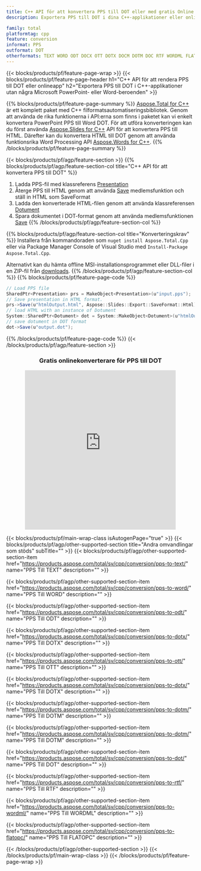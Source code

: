 ```yaml
---
title: C++ API för att konvertera PPS till DOT eller med gratis Online Converter
description: Exportera PPS till DOT i dina C++-applikationer eller online. Testa gratis POT till CSV online-omvandlare snabbt innan du integrerar koden.

family: total
platformtag: cpp
feature: conversion
informat: PPS
outformat: DOT
otherformats: TEXT WORD ODT DOCX OTT DOTX DOCM DOTM DOC RTF WORDML FLATOPC
---
```

{{< blocks/products/pf/feature-page-wrap >}}
{{< blocks/products/pf/feature-page-header h1="C++ API för att rendera PPS till DOT eller onlineapp" h2="Exportera PPS till DOT i C++-applikationer utan några Microsoft PowerPoint- eller Word-beroenden" >}}

{{% blocks/products/pf/feature-page-summary %}}
[Aspose.Total for C++](https://products.aspose.com/total/cpp/) är ett komplett paket med C++ filformatsautomatiseringsbibliotek. Genom att använda de rika funktionerna i API:erna som finns i paketet kan vi enkelt konvertera PowerPoint PPS till Word DOT. För att utföra konverteringen kan du först använda [Aspose.Slides for C++](https://products.aspose.com/slides/cpp/) API för att konvertera PPS till HTML. Därefter kan du konvertera HTML till DOT genom att använda funktionsrika Word Processing API [Aspose.Words for C++](https://products.aspose.com/words/cpp/). 
{{% /blocks/products/pf/feature-page-summary  %}}

{{< blocks/products/pf/agp/feature-section >}}
{{% blocks/products/pf/agp/feature-section-col title="C++ API för att konvertera PPS till DOT" %}}
1. Ladda PPS-fil med klassreferens [Presentation](https://reference.aspose.com/slides/cpp/class/aspose.slides.presentation)
2. Återge PPS till HTML genom att använda [Save](https://reference.aspose.com/slides/cpp/class/aspose.slides.presentation#afcd59ec697bf05c10f78c3869de2ec9e) medlemsfunktion och ställ in HTML som SaveFormat
3. Ladda den konverterade HTML-filen genom att använda klassreferensen [Dotument](https://reference.aspose.com/words/cpp/class/aspose.words.dotument)
4. Spara dokumentet i DOT-format genom att använda medlemsfunktionen [Save](https://reference.aspose.com/words/cpp/class/aspose.words.dotument#save_string)
{{% /blocks/products/pf/agp/feature-section-col %}}

{{% blocks/products/pf/agp/feature-section-col title="Konverteringskrav" %}}
Installera från kommandoraden som ```nuget install Aspose.Total.Cpp``` eller via Package Manager Console of Visual Studio med ```Install-Package Aspose.Total.Cpp```.

Alternativt kan du hämta offline MSI-installationsprogrammet eller DLL-filer i en ZIP-fil från [downloads](https://releases.aspose.comtotal/cpp).
{{% /blocks/products/pf/agp/feature-section-col %}}
{{% blocks/products/pf/feature-page-code %}}
```cs
// Load PPS file
SharedPtr<Presentation> prs = MakeObject<Presentation>(u"input.pps");
// Save presentation in HTML format.
prs->Save(u"htmlOutput.html", Aspose::Slides::Export::SaveFormat::Html);
// load HTML with an instance of Dotument
System::SharedPtr<Dotument> dot = System::MakeObject<Dotument>(u"htmlOutput.html");
// save dotument in DOT format
dot->Save(u"output.dot"); 
```

{{% /blocks/products/pf/feature-page-code %}}
{{< /blocks/products/pf/agp/feature-section >}}
<div class="container-fluid agp-content bg-white aboutfile box-1 vh100 section nopbtm">
<div class=container>
<div class=row>
<div class="demobox tc col-md-12 padding-0" align="center">

<h3>Gratis onlinekonverterare för PPS till DOT</h3>

<iframe style="border: none; height: 426px;" scrolling="no" src="https://total-conversion-app-65z5r2lp.qa.k8s.dynabic.com/?to=dot&from=pps" id="child-iframe" width="80%"></iframe>

</div></div>
</div></div>

{{< blocks/products/pf/main-wrap-class isAutogenPage="true" >}}
{{< blocks/products/pf/agp/other-supported-section title="Andra omvandlingar som stöds" subTitle="" >}}
{{< blocks/products/pf/agp/other-supported-section-item href="https://products.aspose.com/total/sv/cpp/conversion/pps-to-text/" name="PPS Till TEXT" description="" >}}

{{< blocks/products/pf/agp/other-supported-section-item href="https://products.aspose.com/total/sv/cpp/conversion/pps-to-word/" name="PPS Till WORD" description="" >}}

{{< blocks/products/pf/agp/other-supported-section-item href="https://products.aspose.com/total/sv/cpp/conversion/pps-to-odt/" name="PPS Till ODT" description="" >}}

{{< blocks/products/pf/agp/other-supported-section-item href="https://products.aspose.com/total/sv/cpp/conversion/pps-to-dotx/" name="PPS Till DOTX" description="" >}}

{{< blocks/products/pf/agp/other-supported-section-item href="https://products.aspose.com/total/sv/cpp/conversion/pps-to-ott/" name="PPS Till OTT" description="" >}}

{{< blocks/products/pf/agp/other-supported-section-item href="https://products.aspose.com/total/sv/cpp/conversion/pps-to-dotx/" name="PPS Till DOTX" description="" >}}

{{< blocks/products/pf/agp/other-supported-section-item href="https://products.aspose.com/total/sv/cpp/conversion/pps-to-dotm/" name="PPS Till DOTM" description="" >}}

{{< blocks/products/pf/agp/other-supported-section-item href="https://products.aspose.com/total/sv/cpp/conversion/pps-to-dotm/" name="PPS Till DOTM" description="" >}}

{{< blocks/products/pf/agp/other-supported-section-item href="https://products.aspose.com/total/sv/cpp/conversion/pps-to-dot/" name="PPS Till DOT" description="" >}}

{{< blocks/products/pf/agp/other-supported-section-item href="https://products.aspose.com/total/sv/cpp/conversion/pps-to-rtf/" name="PPS Till RTF" description="" >}}

{{< blocks/products/pf/agp/other-supported-section-item href="https://products.aspose.com/total/sv/cpp/conversion/pps-to-wordml/" name="PPS Till WORDML" description="" >}}

{{< blocks/products/pf/agp/other-supported-section-item href="https://products.aspose.com/total/sv/cpp/conversion/pps-to-flatopc/" name="PPS Till FLATOPC" description="" >}}


{{< /blocks/products/pf/agp/other-supported-section >}}
{{< /blocks/products/pf/main-wrap-class >}}
{{< /blocks/products/pf/feature-page-wrap >}}